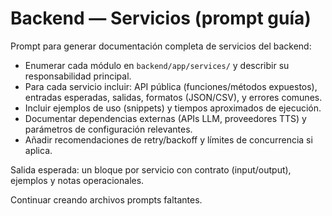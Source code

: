 # Backend — Servicios (prompt guía)

Prompt para generar documentación completa de servicios del backend:

- Enumerar cada módulo en `backend/app/services/` y describir su responsabilidad principal.
- Para cada servicio incluir: API pública (funciones/métodos expuestos), entradas esperadas, salidas, formatos (JSON/CSV), y errores comunes.
- Incluir ejemplos de uso (snippets) y tiempos aproximados de ejecución.
- Documentar dependencias externas (APIs LLM, proveedores TTS) y parámetros de configuración relevantes.
- Añadir recomendaciones de retry/backoff y límites de concurrencia si aplica.

Salida esperada: un bloque por servicio con contrato (input/output), ejemplos y notas operacionales.

Continuar creando archivos prompts faltantes.
